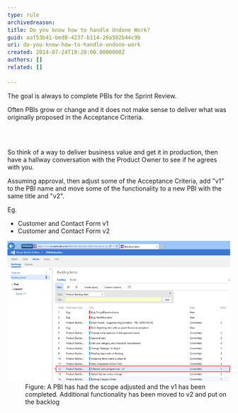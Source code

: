 ```yaml
---
type: rule
archivedreason: 
title: Do you know how to handle Undone Work?
guid: aaf53b41-bed8-4237-b114-26a502b44c9b
uri: do-you-know-how-to-handle-undone-work
created: 2014-07-24T19:28:00.0000000Z
authors: []
related: []

---
```



<p class="p1">The goal is always to complete PBIs for the Sprint Review.</p><p class="p1">Often PBIs grow or change and it does not make sense to deliver what was originally proposed in the Acceptance Criteria.</p>
<br><excerpt class='endintro'></excerpt><br>
<p>So think of a way to deliver business value and get it in production, then have a hallway conversation with the Product Owner to see if he agrees with you.</p><p>Assuming approval, then adjust some of the Acceptance Criteria, add "v1" to the PBI name and move some of the functionality to a new PBI with the same title and "v2".​</p><p>Eg.</p><ul><li>Customer and Contact Form v1</li><li>Customer and Contact Form v2</li></ul><dl class="image"><dt>
      <img src="undone-work.png" alt="" style="width:600px;" />
   </dt><dd>Figure: A PBI has had the scope adjusted and the v1 has been completed. Additional functionality has been moved to v2 and put on the backlog</dd></dl>


